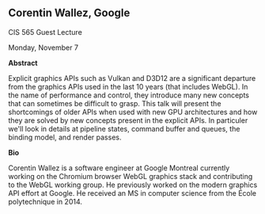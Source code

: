 ## Corentin Wallez, Google

CIS 565 Guest Lecture

Monday, November 7

**Abstract**

Explicit graphics APIs such as Vulkan and D3D12 are a significant departure from the graphics APIs used
in the last 10 years (that includes WebGL). In the name of performance and control, they introduce many
new concepts that can sometimes be difficult to grasp. This talk will present the shortcomings of older
APIs when used with new GPU architectures and how they are solved by new concepts present in the explicit APIs.
In particuler we'll look in details at pipeline states, command buffer and queues, the binding model, and render passes.

**Bio**

Corentin Wallez is a software engineer at Google Montreal currently working on the Chromium browser
WebGL graphics stack and contributing to the WebGL working group. He previously worked on the modern
graphics API effort at Google. He received an MS in computer science from the École polytechnique in 2014.
